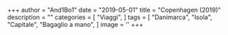 +++
author = "And1Bo1"
date = "2019-05-01"
title = "Copenhagen (2019)"
description = ""
categories = [
    "Viaggi",
]
tags = [
    "Danimarca",
    "Isola",
	"Capitale",
	"Bagaglio a mano",
]
image = ''
+++